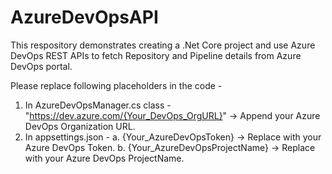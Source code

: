 # AzureDevOpsAPI
This respository demonstrates creating a .Net Core project and use Azure DevOps REST APIs to fetch Repository and Pipeline details from Azure DevOps portal.

Please replace following placeholders in the code - 
1. In AzureDevOpsManager.cs class - "https://dev.azure.com/{Your_DevOps_OrgURL}" -> Append your Azure DevOps Organization URL.
2. In appsettings.json - 
   a. {Your_AzureDevOpsToken} -> Replace with your Azure DevOps Token.
   b. {Your_AzureDevOpsProjectName} -> Replace with your Azure DevOps ProjectName.
